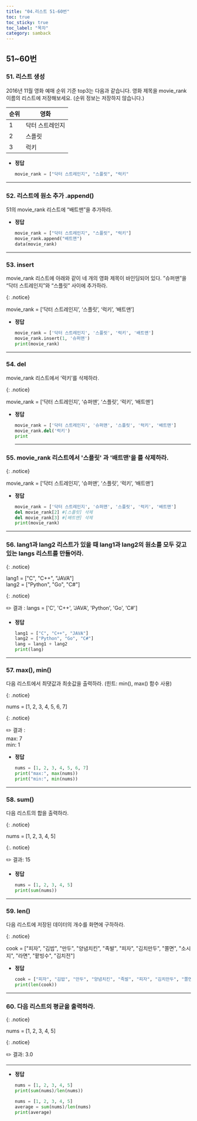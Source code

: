 ```yaml
---
title: "04.리스트 51-60번"
toc: true
toc_sticky: true
toc_label: "목차"
category: samback
---
```


## 51~60번

### 51. 리스트 생성
2016년 11월 영화 예매 순위 기준 top3는 다음과 같습니다. 영화 제목을 movie_rank 이름의 리스트에 저장해보세요. (순위 정보는 저장하지 않습니다.)

| 순위 | 영화            |
| ---- | --------------- |
| 1    | 닥터 스트레인지 |
| 2    | 스플릿          |
| 3    | 럭키            |

- **정답**
  
    ```python
    movie_rank = ["닥터 스트레인지", "스플릿", "럭키"
    ```
    

---

### 52. 리스트에 원소 추가 .append() 
51의 movie_rank 리스트에 “배트맨”을 추가하라.

- **정답**
  
    ```python
    movie_rank = ["닥터 스트레인지", "스플릿", "럭키"]
    movie_rank.append("배트맨")
    data(movie_rank)
    ```
    

---

### 53. insert
movie_rank 리스트에 아래와 같이 네 개의 영화 제목이 바인딩되어 있다.
”슈퍼맨”을 “닥터 스트레인지”와 “스플릿” 사이에 추가하라.

{: .notice}

movie_rank = [’닥터 스트레인지’, ‘스플릿’, ‘럭키’, ‘배트맨’]

- **정답**
  
    ```python
    movie_rank = ['닥터 스트레인지', '스플릿', '럭키', '배트맨']
    movie_rank.insert(1, '슈퍼맨')
    print(movie_rank)
    ```
    

---

### 54. del
movie_rank 리스트에서 ‘럭키’를 삭제하라.

{: .notice}

movie_rank = [’닥터 스트레인지’, ‘슈퍼맨’, ‘스플릿’, ‘럭키’, ‘배트맨’]

- **정답**
  
    ```python
    movie_rank = ['닥터 스트레인지', '슈퍼맨', '스플릿', '럭키', '배트맨']
    movie_rank.del('럭키')
    print
    ```
    
    ---
    

### 55. movie_rank 리스트에서 '스플릿' 과 '배트맨'을 를 삭제하라.

{: .notice}

movie_rank = [’닥터 스트레인지’, ‘슈퍼맨’, ‘스플릿’, ‘럭키’, ‘배트맨’]

- **정답**
  
    ```python
    movie_rank = ['닥터 스트레인지', '슈퍼맨', '스플릿', '럭키', '배트맨']
    del movie_rank[2] #[스플릿] 삭제
    del movie_rank[3] #[배트맨] 삭제
    print(movie_rank)
    ```
    

---

### 56. lang1과 lang2 리스트가 있을 때 lang1과 lang2의 원소를 모두 갖고 있는 langs 리스트를 만들어라.

{: .notice}

lang1 = ["C", "C++", "JAVA"]<br>
lang2 = ["Python", "Go", "C#"]

{: .notice}

✏️ 결과 : 
langs = ['C', 'C++', 'JAVA', 'Python', 'Go', 'C#']

- **정답**
  
    ```python
    lang1 = ["C", "C++", "JAVA"]
    lang2 = ["Python", "Go", "C#"]
    lang = lang1 + lang2
    print(lang)
    ```
    

---

### 57. max(), min()
다음 리스트에서 최댓값과 최솟값을 출력하라. (힌트: min(), max() 함수 사용)

{: .notice}

nums = [1, 2, 3, 4, 5, 6, 7]

 {: .notice}

✏️ 결과 :<br>
max:  7<br>
min:  1

- **정답**
  
    ```python
    nums = [1, 2, 3, 4, 5, 6, 7]
    print("max:", max(nums))
    print("min:", min(nums))
    ```
    

---

### 58. sum()
다음 리스트의 합을 출력하라.

{: .notice}

nums = [1, 2, 3, 4, 5]

{:. notice}

✏️ 결과: 15

- **정답**
  
    ```python
    nums = [1, 2, 3, 4, 5]
    print(sum(nums))
    ```
    

---

### 59. len()
다음 리스트에 저장된 데이터의 개수를 화면에 구하하라.

{: .notice}

cook = ["피자", "김밥", "만두", "양념치킨", "족발", "피자", "김치만두", "쫄면", "소시지", "라면", "팥빙수", "김치전"]

- **정답**
  
    ```python
    cook = ["피자", "김밥", "만두", "양념치킨", "족발", "피자", "김치만두", "쫄면", "소시지", "라면", "팥빙수", "김치전"]
    print(len(cook))
    ```
    

---

### 60. 다음 리스트의 평균을 출력하라.

{: .notice}

nums = [1, 2, 3, 4, 5]

{: .notice}

✏️ 결과: 3.0

---

- **정답**
  
    ```python
    nums = [1, 2, 3, 4, 5]
    print(sum(nums)/len(nums))
    ```
    
    ```python
    nums = [1, 2, 3, 4, 5]
    average = sum(nums)/len(nums)
    print(average)
    ```